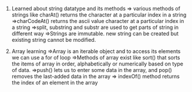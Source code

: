 1. Learned about string datatype and its methods
=> various methods of strings like charAt() returns the character at a particular index in a string
=>charCodeAt() returns the ascii value character at a particular index in a string
=>split, substring and substr are used to get parts of string in different way
=>Strings are immutable. new string can be created but existing string cannot be modified.

2. Array learning
=>Array is an iterable object and to access its elements we can use a for of loop
=>Methods of array exist like sort() that sorts the items of array in order, alphabetically or numerically based on type of data.
=>push() lets us to enter some data in the array, and pop() removes the last-added data in the array
=> indexOf() method returns the index of an element in the array